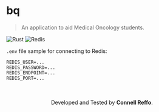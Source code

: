 # $\text{bq}$
> An application to aid Medical Oncology students.

![Rust](https://img.shields.io/badge/rust-%23000000.svg?style=for-the-badge&logo=rust&logoColor=white)
![Redis](https://img.shields.io/badge/redis-%23DD0031.svg?style=for-the-badge&logo=redis&logoColor=white)

`.env` file sample for connecting to Redis:
```
REDIS_USER=...
REDIS_PASSWORD=...
REDIS_ENDPOINT=...
REDIS_PORT=...
```

<br />
<br />

<div align="center">
    Developed and Tested by <b>Connell Reffo</b>.
</div>